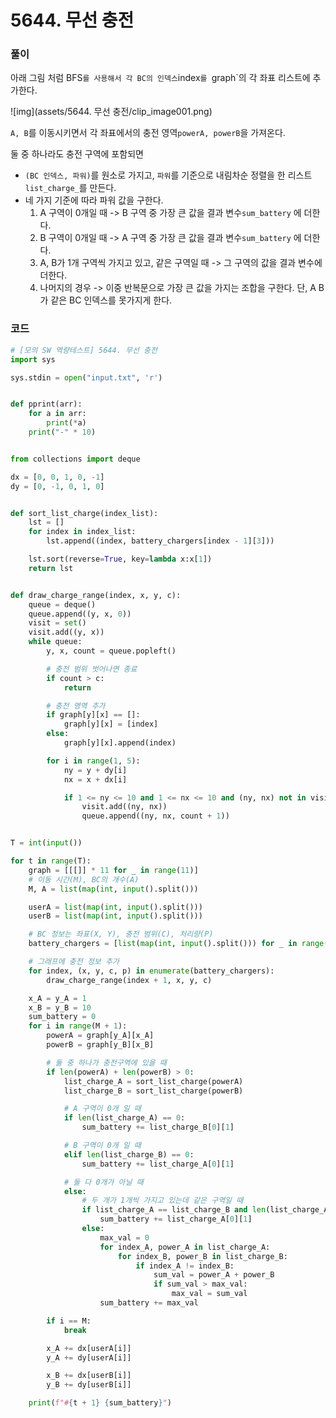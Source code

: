 # 5644. 무선 충전

### 풀이

아래 그림 처럼 BFS`를 사용해서 각 BC의 인덱스`index`를 `graph`의 각 좌표 리스트에 추가한다. 

![img](assets/5644. 무선 충전/clip_image001.png)

`A, B`를 이동시키면서 각 좌표에서의 충전 영역`powerA, powerB`을 가져온다.

둘 중 하나라도 충전 구역에 포함되면 

- `(BC 인덱스, 파워)`를 원소로 가지고, `파워`를 기준으로 내림차순 정렬을 한 리스트` list_charge_`를 만든다.
- 네 가지 기준에 따라 파워 값을 구한다.
  1. A 구역이 0개일 때 -> B 구역 중 가장 큰 값을 결과 변수`sum_battery` 에 더한다.
  2. B 구역이 0개일 때 -> A 구역 중 가장 큰 값을 결과 변수`sum_battery` 에 더한다.
  3. A, B가 1개 구역씩 가지고 있고, 같은 구역일 때 -> 그 구역의 값을 결과 변수에 더한다.
  4. 나머지의 경우 -> 이중 반복문으로 가장 큰 값을 가지는 조합을 구한다. 단, A B가 같은 BC 인덱스를 못가지게 한다.

### 코드

```python
# [모의 SW 역량테스트] 5644. 무선 충전
import sys

sys.stdin = open("input.txt", 'r')


def pprint(arr):
	for a in arr:
		print(*a)
	print("-" * 10)


from collections import deque

dx = [0, 0, 1, 0, -1]
dy = [0, -1, 0, 1, 0]


def sort_list_charge(index_list):
	lst = []
	for index in index_list:
		lst.append((index, battery_chargers[index - 1][3]))

	lst.sort(reverse=True, key=lambda x:x[1])
	return lst


def draw_charge_range(index, x, y, c):
	queue = deque()
	queue.append((y, x, 0))
	visit = set()
	visit.add((y, x))
	while queue:
		y, x, count = queue.popleft()

		# 충전 범위 벗어나면 종료
		if count > c:
			return

		# 충전 영역 추가
		if graph[y][x] == []:
			graph[y][x] = [index]
		else:
			graph[y][x].append(index)

		for i in range(1, 5):
			ny = y + dy[i]
			nx = x + dx[i]

			if 1 <= ny <= 10 and 1 <= nx <= 10 and (ny, nx) not in visit:
				visit.add((ny, nx))
				queue.append((ny, nx, count + 1))


T = int(input())

for t in range(T):
	graph = [[[]] * 11 for _ in range(11)]
	# 이동 시간(M), BC의 개수(A)
	M, A = list(map(int, input().split()))

	userA = list(map(int, input().split()))
	userB = list(map(int, input().split()))

	# BC 정보는 좌표(X, Y), 충전 범위(C), 처리량(P)
	battery_chargers = [list(map(int, input().split())) for _ in range(A)]

	# 그래프에 충전 정보 추가
	for index, (x, y, c, p) in enumerate(battery_chargers):
		draw_charge_range(index + 1, x, y, c)

	x_A = y_A = 1
	x_B = y_B = 10
	sum_battery = 0
	for i in range(M + 1):
		powerA = graph[y_A][x_A]
		powerB = graph[y_B][x_B]

		# 둘 중 하나가 충전구역에 있을 때
		if len(powerA) + len(powerB) > 0:
			list_charge_A = sort_list_charge(powerA)
			list_charge_B = sort_list_charge(powerB)

			# A 구역이 0개 일 때
			if len(list_charge_A) == 0:
				sum_battery += list_charge_B[0][1]

			# B 구역이 0개 일 때
			elif len(list_charge_B) == 0:
				sum_battery += list_charge_A[0][1]

			# 둘 다 0개가 아닐 때
			else:
				# 두 개가 1개씩 가지고 있는데 같은 구역일 때
				if list_charge_A == list_charge_B and len(list_charge_A) == 1 and len(list_charge_B) == 1:
					sum_battery += list_charge_A[0][1]
				else:
					max_val = 0
					for index_A, power_A in list_charge_A:
						for index_B, power_B in list_charge_B:
							if index_A != index_B:
								sum_val = power_A + power_B
								if sum_val > max_val:
									max_val = sum_val
					sum_battery += max_val

		if i == M:
			break

		x_A += dx[userA[i]]
		y_A += dy[userA[i]]

		x_B += dx[userB[i]]
		y_B += dy[userB[i]]

	print(f"#{t + 1} {sum_battery}")

```

